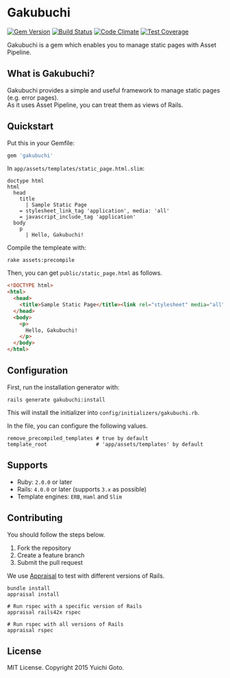 # Gakubuchi

[![Gem Version](https://badge.fury.io/rb/gakubuchi.svg)](http://badge.fury.io/rb/gakubuchi)
[![Build Status](https://travis-ci.org/yasaichi/gakubuchi.svg?branch=master)](https://travis-ci.org/yasaichi/gakubuchi)
[![Code Climate](https://codeclimate.com/github/yasaichi/gakubuchi/badges/gpa.svg)](https://codeclimate.com/github/yasaichi/gakubuchi)
[![Test Coverage](https://codeclimate.com/github/yasaichi/gakubuchi/badges/coverage.svg)](https://codeclimate.com/github/yasaichi/gakubuchi/coverage)

Gakubuchi is a gem which enables you to manage static pages with Asset Pipeline.

## What is Gakubuchi?

Gakubuchi provides a simple and useful framework to manage static pages (e.g. error pages).  
As it uses Asset Pipeline, you can treat them as views of Rails.

## Quickstart
Put this in your Gemfile:

```ruby
gem 'gakubuchi'
```

In `app/assets/templates/static_page.html.slim`:

```slim
doctype html
html
  head
    title
      | Sample Static Page
    = stylesheet_link_tag 'application', media: 'all'
    = javascript_include_tag 'application'
  body
    p
      | Hello, Gakubuchi!
```

Compile the templeate with:

```shell
rake assets:precompile
```

Then, you can get `public/static_page.html` as follows.

```html
<!DOCTYPE html>
<html>
  <head>
    <title>Sample Static Page</title><link rel="stylesheet" media="all" href="/assets/application-e80e8f2318043e8af94dddc2adad5a4f09739a8ebb323b3ab31cd71d45fd9113.css" /><script src="/assets/application-8f06a73c35179188914ab50e057157639fce1401c1cdca640ac9cec33746fc5b.js"></script>
  </head>
  <body>
    <p>
      Hello, Gakubuchi!
    </p>
  </body>
</html>
```

## Configuration
First, run the installation generator with:

```shell
rails generate gakubuchi:install
```

This will install the initializer into `config/initializers/gakubuchi.rb`.

In the file, you can configure the following values.

```
remove_precompiled_templates # true by default
template_root                # 'app/assets/templates' by default
```

## Supports
* Ruby: `2.0.0` or later
* Rails: `4.0.0` or later (supports `3.x` as possible)
* Template engines: `ERB`, `Haml` and `Slim`

## Contributing
You should follow the steps below.

1. Fork the repository
2. Create a feature branch
3. Submit the pull request

We use [Appraisal](https://github.com/thoughtbot/appraisal) to test with different versions of Rails.  

```shell
bundle install
appraisal install

# Run rspec with a specific version of Rails
appraisal rails42x rspec

# Run rspec with all versions of Rails
appraisal rspec
```

## License

MIT License. Copyright 2015 Yuichi Goto.
